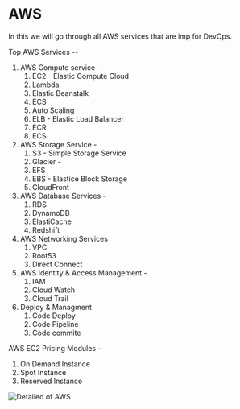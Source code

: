 # AWS
In this we will go through all AWS services that are imp for DevOps.

Top AWS Services --
 1. AWS Compute service -
     1. EC2 - Elastic Compute Cloud
	   2. Lambda 
	   3. Elastic Beanstalk
	   4. ECS
	   5. Auto Scaling
	   6. ELB - Elastic Load Balancer
	   7. ECR
	   8. ECS   
 2. AWS Storage Service -
     1. S3 - Simple Storage Service
     2. Glacier -
	   3. EFS 
	   4. EBS - Elastice Block Storage
	   5. CloudFront
 3. AWS Database Services -
     1. RDS
	   2. DynamoDB
	   3. ElastiCache
	   4. Redshift
 4. AWS Networking Services
     1. VPC
	   2. Root53
	   3. Direct Connect
 5. AWS Identity & Access Management -
     1. IAM
     2. Cloud Watch
     3. Cloud Trail	   
 6. Deploy & Managment
     1. Code Deploy
     2. Code Pipeline
     3. Code commite
	
 AWS EC2 Pricing Modules -
   1. On Demand Instance
   2. Spot Instance
   3. Reserved Instance 






![Detailed of AWS](https://user-images.githubusercontent.com/108976232/232002406-a30f57c9-33fc-491e-ac8b-ad1bde9e1ebd.jpg)
